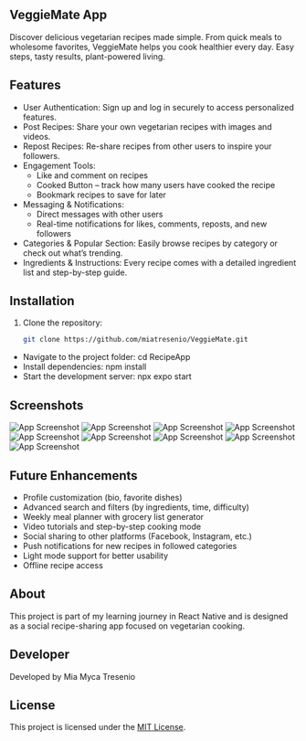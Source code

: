 ## VeggieMate App

Discover delicious vegetarian recipes made simple. From quick meals to wholesome favorites, VeggieMate helps you cook healthier every day. Easy steps, tasty results, plant-powered living.

## Features

- User Authentication: Sign up and log in securely to access personalized features.
- Post Recipes: Share your own vegetarian recipes with images and videos.
- Repost Recipes: Re-share recipes from other users to inspire your followers.
- Engagement Tools:
   - Like and comment on recipes
   - Cooked Button – track how many users have cooked the recipe
   - Bookmark recipes to save for later
- Messaging & Notifications:
   - Direct messages with other users
   - Real-time notifications for likes, comments, reposts, and new followers
- Categories & Popular Section: Easily browse recipes by category or check out what’s trending.
- Ingredients & Instructions: Every recipe comes with a detailed ingredient list and step-by-step guide.

## Installation

1. Clone the repository:
   ```bash
   git clone https://github.com/miatresenio/VeggieMate.git
   ```

- Navigate to the project folder: cd RecipeApp
- Install dependencies: npm install
- Start the development server: npx expo start

## Screenshots

![App Screenshot](./assets/images/wc.png)
![App Screenshot](./assets/images/signup.png)
![App Screenshot](./assets/images/signin.png)
![App Screenshot](./assets/images/home.png)
![App Screenshot](./assets/images/postdetails.png)
![App Screenshot](./assets/images/bookmark.png)
![App Screenshot](./assets/images/messages.png)
![App Screenshot](./assets/images/notifications.png)
![App Screenshot](./assets/images/profile.png)



## Future Enhancements

- Profile customization (bio, favorite dishes)
- Advanced search and filters (by ingredients, time, difficulty)
- Weekly meal planner with grocery list generator
- Video tutorials and step-by-step cooking mode
- Social sharing to other platforms (Facebook, Instagram, etc.)
- Push notifications for new recipes in followed categories
- Light mode support for better usability
- Offline recipe access 


## About

This project is part of my learning journey in React Native and is designed as a social recipe-sharing app focused on vegetarian cooking.

## Developer

Developed by Mia Myca Tresenio

## License

This project is licensed under the [MIT License](./LICENSE).



